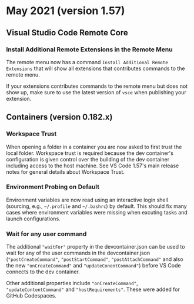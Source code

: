 # May 2021 (version 1.57)

## Visual Studio Code Remote Core

### Install Additional Remote Extensions in the Remote Menu

The remote menu now has a command `Install Additional Remote Extensions` that will show all extensions that contributes commands to the remote menu.

If your extensions contributes commands to the remote menu but does not show up, make sure to use the latest version of `vsce` when publishing your extension.

## Containers (version 0.182.x)

### Workspace Trust

When opening a folder in a container you are now asked to first trust the local folder. Workspace trust is required because the dev container's configuration is given control over the building of the dev container including access to the host machine. See VS Code 1.57's main release notes for general details about Workspace Trust.

### Environment Probing on Default

Environment variables are now read using an interactive login shell (sourcing, e.g., `~/.profile` and `~/.bashrc`) by default. This should fix many cases where environment variables were missing when excuting tasks and launch configurations.

### Wait for any user command

The additional `"waitFor"` property in the devcontainer.json can be used to wait for any of the user commands in the devcontainer.json (`"postCreateCommand"`, `"postStartCommand"`, `"postAttachCommand"` and also the new `"onCreateCommand"` and `"updateConentCommand"`) before VS Code connects to the dev container.

Other additional properties include `"onCreateCommand"`, `"updateContentCommand"` and `"hostRequirements"`. These were added for GitHub Codespaces.
